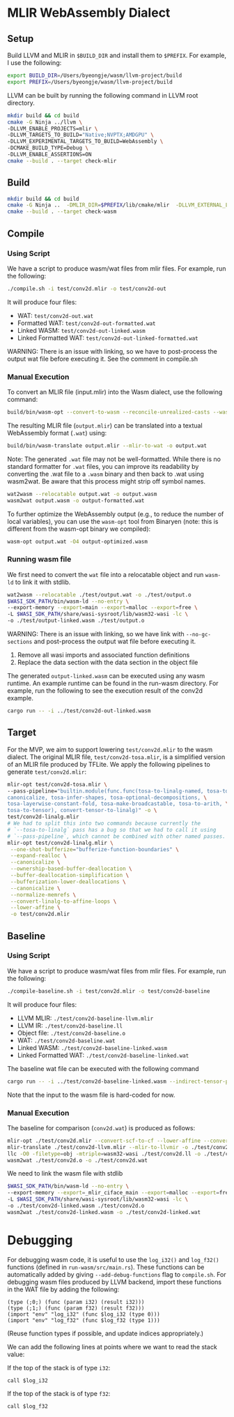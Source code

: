 # MLIR WebAssembly Dialect

## Setup

Build LLVM and MLIR in `$BUILD_DIR` and install them to `$PREFIX`.
For example, I use the following:
```sh
export BUILD_DIR=/Users/byeongje/wasm/llvm-project/build
export PREFIX=/Users/byeongje/wasm/llvm-project/build
```

LLVM can be built by running the following command in LLVM root directory.
```sh
mkdir build && cd build
cmake -G Ninja ../llvm \
-DLLVM_ENABLE_PROJECTS=mlir \
-DLLVM_TARGETS_TO_BUILD="Native;NVPTX;AMDGPU" \
-DLLVM_EXPERIMENTAL_TARGETS_TO_BUILD=WebAssembly \
-DCMAKE_BUILD_TYPE=Debug \
-DLLVM_ENABLE_ASSERTIONS=ON
cmake --build . --target check-mlir
```

## Build

```sh
mkdir build && cd build
cmake -G Ninja ..  -DMLIR_DIR=$PREFIX/lib/cmake/mlir  -DLLVM_EXTERNAL_LIT=$BUILD_DIR/bin/llvm-lit -DCMAKE_BUILD_TYPE=Debug 
cmake --build . --target check-wasm
```

## Compile

### Using Script

We have a script to produce wasm/wat files from mlir files. 
For example, run the following:
```sh
./compile.sh -i test/conv2d.mlir -o test/conv2d-out
```
It will produce four files:
- WAT: `test/conv2d-out.wat`
- Formatted WAT: `test/conv2d-out-formatted.wat`
- Linked WASM: `test/conv2d-out-linked.wasm`
- Linked Formatted WAT: `test/conv2d-out-linked-formatted.wat`

WARNING: There is an issue with linking, so we have to post-process the output
wat file before executing it. See the comment in compile.sh


### Manual Execution

To convert an MLIR file (input.mlir) into the Wasm dialect, use the following
command:
```sh
build/bin/wasm-opt --convert-to-wasm --reconcile-unrealized-casts --wasm-finalize input.mlir -o output.mlir
```

The resulting MLIR file (`output.mlir`) can be translated into a textual
WebAssembly format (`.wat`) using:
```sh
build/bin/wasm-translate output.mlir --mlir-to-wat -o output.wat
```

Note: The generated `.wat` file may not be well-formatted. While there is no
standard formatter for `.wat` files, you can improve its readability by converting
the .wat file to a `.wasm` binary and then back to .wat using wasm2wat. Be aware
that this process might strip off symbol names.
```sh
wat2wasm --relocatable output.wat -o output.wasm
wasm2wat output.wasm -o output-formatted.wat
```

To further optimize the WebAssembly output (e.g., to reduce the number of local
variables), you can use the `wasm-opt` tool from Binaryen (note: this is different
from the wasm-opt binary we compiled):
```sh
wasm-opt output.wat -O4 output-optimized.wasm
```

### Running wasm file

We first need to convert the `wat` file into a relocatable object and run
`wasm-ld` to link it with stdlib.
```sh
wat2wasm --relocatable ./test/output.wat -o ./test/output.o
$WASI_SDK_PATH/bin/wasm-ld --no-entry \
--export-memory --export=main --export=malloc --export=free \
-L $WASI_SDK_PATH/share/wasi-sysroot/lib/wasm32-wasi -lc \
-o ./test/output-linked.wasm ./test/output.o
```

WARNING: There is an issue with linking, so we have link with `--no-gc-sections`
and post-process the output wat file before executing it. 
1. Remove all wasi imports and associated function definitions
2. Replace the data section with the data section in the object file

The generated `output-linked.wasm` can be executed using any wasm runtime. An
example runtime can be found in the run-wasm directory.  For example, run the
following to see the execution result of the conv2d example.
```sh
cargo run -- -i ../test/conv2d-out-linked.wasm
```



## Target
For the MVP, we aim to support lowering `test/conv2d.mlir` to the wasm dialect.
The original MLIR file, `test/conv2d-tosa.mlir`, is a simplified version of an MLIR file produced by TFLite.
We apply the following pipelines to generate `test/conv2d.mlir`:
```sh
mlir-opt test/conv2d-tosa.mlir \
--pass-pipeline="builtin.module(func.func(tosa-to-linalg-named, tosa-to-linalg, \
canonicalize, tosa-infer-shapes, tosa-optional-decompositions, \
tosa-layerwise-constant-fold, tosa-make-broadcastable, tosa-to-arith, \
tosa-to-tensor), convert-tensor-to-linalg)" -o \
test/conv2d-linalg.mlir
# We had to split this into two commands because currently the
# `--tosa-to-linalg` pass has a bug so that we had to call it using
# `--pass-pipeline`, which cannot be combined with other named passes.
mlir-opt test/conv2d-linalg.mlir \
 --one-shot-bufferize="bufferize-function-boundaries" \
 --expand-realloc \
 --canonicalize \
 --ownership-based-buffer-deallocation \
 --buffer-deallocation-simplification \
 --bufferization-lower-deallocations \
 --canonicalize \
 --normalize-memrefs \
 --convert-linalg-to-affine-loops \
 --lower-affine \
 -o test/conv2d.mlir
```

## Baseline

### Using Script
We have a script to produce wasm/wat files from mlir files. 
For example, run the following:
```sh
./compile-baseline.sh -i test/conv2d.mlir -o test/conv2d-baseline
```
It will produce four files:
- LLVM MLIR: `./test/conv2d-baseline-llvm.mlir`
- LLVM IR: `./test/conv2d-baseline.ll`
- Object file: `./test/conv2d-baseline.o`
- WAT: `./test/conv2d-baseline.wat`
- Linked WASM: `./test/conv2d-baseline-linked.wasm`
- Linked Formatted WAT: `./test/conv2d-baseline-linked.wat`

The baseline wat file can be executed with the following command
```sh
cargo run -- -i ../test/conv2d-baseline-linked.wasm --indirect-tensor-pointer
```
Note that the input to the wasm file is hard-coded for now.

### Manual Execution


The baseline for comparison (`conv2d.wat`) is produced as follows:
```sh
mlir-opt ./test/conv2d.mlir --convert-scf-to-cf --lower-affine --convert-arith-to-llvm="index-bitwidth=32" --convert-func-to-llvm="index-bitwidth=32" --memref-expand --expand-strided-metadata --finalize-memref-to-llvm="index-bitwidth=32" --convert-to-llvm --reconcile-unrealized-casts -o ./test/conv2d-llvm.mlir
mlir-translate ./test/conv2d-llvm.mlir --mlir-to-llvmir -o ./test/conv2d.ll
llc -O0 -filetype=obj -mtriple=wasm32-wasi ./test/conv2d.ll -o ./test/conv2d.o
wasm2wat ./test/conv2d.o -o ./test/conv2d.wat
```

We need to link the wasm file with stdlib
```sh
$WASI_SDK_PATH/bin/wasm-ld --no-entry \
--export-memory --export=_mlir_ciface_main --export=malloc --export=free \
-L $WASI_SDK_PATH/share/wasi-sysroot/lib/wasm32-wasi -lc \
-o ./test/conv2d-linked.wasm ./test/conv2d.o
wasm2wat ./test/conv2d-linked.wasm -o ./test/conv2d-linked.wat
```

# Debugging

For debugging wasm code, it is useful to use the `log_i32()` and `log_f32()`
functions (defined in `run-wasm/src/main.rs`). 
These functions can be automatically added by giving `--add-debug-functions`
flag to `compile.sh`.
For debugging wasm files produced by LLVM backend,
import these functions in the WAT file by adding the following:
```
(type (;0;) (func (param i32) (result i32)))
(type (;1;) (func (param f32) (result f32)))
(import "env" "log_i32" (func $log_i32 (type 0)))
(import "env" "log_f32" (func $log_f32 (type 1)))
```
(Reuse function types if possible, and update indices appropriately.)

We can add the following lines at points where we want to read the stack
value:

If the top of the stack is of type `i32`:

```
call $log_i32
```

If the top of the stack is of type `f32`:

```
call $log_f32
```


